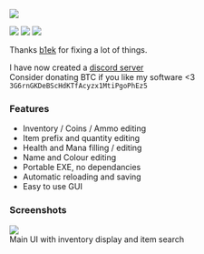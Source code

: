 ![](https://i.imgur.com/5B977EX.png)

![](https://img.shields.io/github/downloads/Nymda/WinTerrEdit/total?style=flat-square) ![](https://img.shields.io/github/v/release/Nymda/WinTerrEdit?style=flat-square) ![](https://img.shields.io/discord/760067342637465620?style=flat-square)

Thanks [b1ek](https://github.com/b1ek) for fixing a lot of things.

I have now created a [discord server](https://discord.gg/2xVTgwH)     
Consider donating BTC if you like my software <3 ```3G6rnGKDeBScHdKTfAcyzx1MtiPgoPhEz5```    

### Features
- Inventory / Coins / Ammo editing
- Item prefix and quantity editing
- Health and Mana filling / editing
- Name and Colour editing
- Portable EXE, no dependancies
- Automatic reloading and saving
- Easy to use GUI

### Screenshots
![](https://i.imgur.com/pDawJ8j.png)    
Main UI with inventory display and item search

